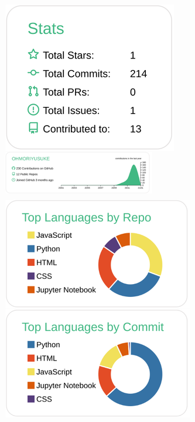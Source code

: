 [![](https://raw.githubusercontent.com/OHMORIYUSUKE/OHMORIYUSUKE/main/profile-summary-card-output/vue/3-stats.svg)](https://github.com/vn7n24fzkq/github-profile-summary-cards)<img src="https://raw.githubusercontent.com/OHMORIYUSUKE/OHMORIYUSUKE/main/profile-summary-card-output/vue/0-profile-details.svg" width="400">

[![](https://raw.githubusercontent.com/OHMORIYUSUKE/OHMORIYUSUKE/main/profile-summary-card-output/vue/1-repos-per-language.svg)](https://github.com/vn7n24fzkq/github-profile-summary-cards)[![](https://raw.githubusercontent.com/OHMORIYUSUKE/OHMORIYUSUKE/main/profile-summary-card-output/vue/2-most-commit-language.svg)](https://github.com/vn7n24fzkq/github-profile-summary-cards)
